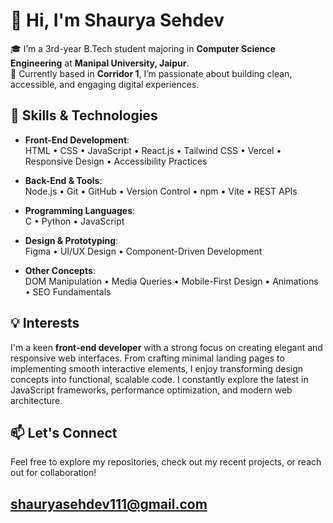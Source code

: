 # 👋 Hi, I'm Shaurya Sehdev

🎓 I’m a 3rd-year B.Tech student majoring in **Computer Science Engineering** at **Manipal University, Jaipur**.  
🚀 Currently based in **Corridor 1**, I’m passionate about building clean, accessible, and engaging digital experiences.

## 🧠 Skills & Technologies

- **Front-End Development**:  
  HTML • CSS • JavaScript • React.js • Tailwind CSS • Vercel • Responsive Design • Accessibility Practices 

- **Back-End & Tools**:  
  Node.js • Git • GitHub • Version Control • npm • Vite • REST APIs

- **Programming Languages**:  
  C • Python • JavaScript

- **Design & Prototyping**:  
  Figma • UI/UX Design • Component-Driven Development

- **Other Concepts**:  
  DOM Manipulation • Media Queries • Mobile-First Design • Animations • SEO Fundamentals

## 💡 Interests

I'm a keen **front-end developer** with a strong focus on creating elegant and responsive web interfaces. From crafting minimal landing pages to implementing smooth interactive elements, I enjoy transforming design concepts into functional, scalable code. I constantly explore the latest in JavaScript frameworks, performance optimization, and modern web architecture.

## 📫 Let's Connect

Feel free to explore my repositories, check out my recent projects, or reach out for collaboration!

shauryasehdev111@gmail.com
---
